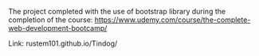 The project completed with the use of bootstrap library during the completion of the course: https://www.udemy.com/course/the-complete-web-development-bootcamp/

Link: rustem101.github.io/Tindog/
